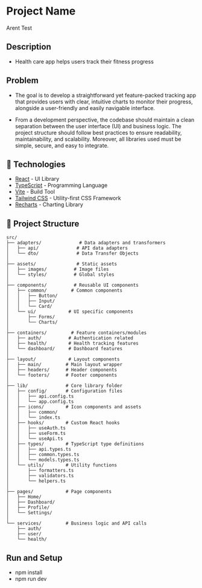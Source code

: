 # Project Name

Arent Test

## Description

- Health care app helps users track their fitness progress

## Problem

- The goal is to develop a straightforward yet feature-packed tracking app that provides users with clear, intuitive charts to monitor their progress, alongside a user-friendly and easily navigable interface.

- From a development perspective, the codebase should maintain a clean separation between the user interface (UI) and business logic. The project structure should follow best practices to ensure readability, maintainability, and scalability. Moreover, all libraries used must be simple, secure, and easy to integrate.

## 🚀 Technologies

- [React](https://reactjs.org/) - UI Library
- [TypeScript](https://www.typescriptlang.org/) - Programming Language
- [Vite](https://vitejs.dev/) - Build Tool
- [Tailwind CSS](https://tailwindcss.com/) - Utility-first CSS Framework
- [Recharts](https://recharts.org/) - Charting Library

## 📁 Project Structure

```
src/
├── adapters/              # Data adapters and transformers
│   ├── api/              # API data adapters
│   └── dto/              # Data Transfer Objects
│
├── assets/               # Static assets
│   ├── images/          # Image files
│   └── styles/          # Global styles
│
├── components/          # Reusable UI components
│   ├── common/         # Common components
│   │   ├── Button/
│   │   ├── Input/
│   │   └── Card/
│   └── ui/            # UI specific components
│       ├── Forms/
│       └── Charts/
│
├── containers/         # Feature containers/modules
│   ├── auth/          # Authentication related
│   ├── health/        # Health tracking features
│   └── dashboard/     # Dashboard features
│
├── layout/            # Layout components
│   ├── main/         # Main layout wrapper
│   ├── headers/      # Header components
│   └── footers/      # Footer components
│
├── lib/              # Core library folder
│   ├── config/       # Configuration files
│   │   ├── api.config.ts
│   │   └── app.config.ts
│   ├── icons/        # Icon components and assets
│   │   ├── common/
│   │   └── index.ts
│   ├── hooks/        # Custom React hooks
│   │   ├── useAuth.ts
│   │   ├── useForm.ts
│   │   └── useApi.ts
│   ├── types/        # TypeScript type definitions
│   │   ├── api.types.ts
│   │   ├── common.types.ts
│   │   └── models.types.ts
│   └── utils/        # Utility functions
│       ├── formatters.ts
│       ├── validators.ts
│       └── helpers.ts
│
├── pages/            # Page components
│   ├── Home/
│   ├── Dashboard/
│   ├── Profile/
│   └── Settings/
│
└── services/         # Business logic and API calls
    ├── auth/
    ├── user/
    └── health/
```

## Run and Setup

- npm install
- npm run dev
